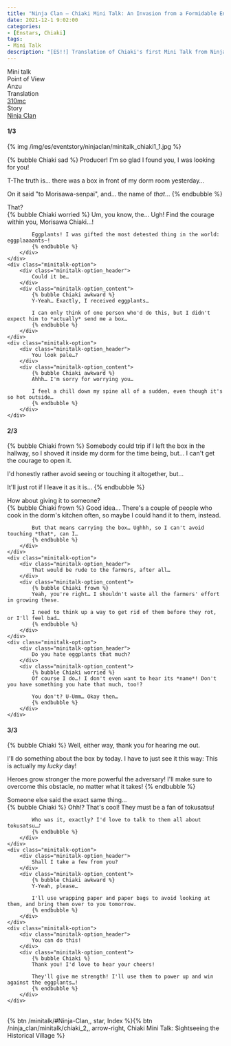 ```yaml
---
title: "Ninja Clan – Chiaki Mini Talk: An Invasion from a Formidable Enemy"
date: 2021-12-1 9:02:00
categories:
- [Enstars, Chiaki]
tags:
- Mini Talk
description: "[ES!!] Translation of Chiaki's first Mini Talk from Ninja Clan. From Anzu's POV."
---
```

<div class="three-wrapper" style="--storyColor:#965e7d;--storyColor-rgb:150,94,125;--storyColor-h:326.8;--storyColor-s: 23%;--storyColor-l:47.8%;">
    <div class="info-area">
        <div class="info">
            <div class="info-item characters">
                <div class="label">
                    Mini talk
                </div>
                <div class="value">
								<a href="/categories/Enstars/Chiaki" character="Chiaki"></a>
                </div>
            </div>
            <div class="info-item one">
                <div class="label">
                    Point of View
                </div>
                <div class="value">
                    Anzu
                </div>
            </div>
            <div class="info-item two">
                <div class="label">
                    Translation
                </div>
                <div class="value">
                    <a href="/about">310mc</a>
                </div>
            </div>
            <div class="info-item three">
                <div class="label">
                   Story
                </div>
                <div class="value">
                    <a href="/ninja_clan">Ninja Clan</a>
                </div>
            </div>
        </div>
    </div>
</div>

<!-- more -->

#### <div mt="rare"></div> 1/3

{% img /img/es/eventstory/ninjaclan/minitalk_chiaki1_1.jpg %}

{% bubble Chiaki sad %}
Producer! I'm so glad I found you, I was looking for you!

T-The truth is… there was a box in front of my dorm room yesterday…

On it said "to Morisawa-senpai", and… the name of *that*…
{% endbubble %}

<div class="minitalk" character="Anzu">
    <div class="minitalk-option">
        <div class="minitalk-option_header">
            That?
        </div>
        <div class="minitalk-option_content">
            {% bubble Chiaki worried %}
            Um, you know, the… Ugh! Find the courage within you, Morisawa Chiaki…!

            Eggplants! I was gifted the most detested thing in the world: eggplaaaants~!
			{% endbubble %}
        </div>
    </div>
    <div class="minitalk-option">
        <div class="minitalk-option_header">
            Could it be…
        </div>
        <div class="minitalk-option_content">
            {% bubble Chiaki awkward %}
            Y-Yeah… Exactly, I received eggplants…

            I can only think of one person who'd do this, but I didn't expect him to *actually* send me a box…
			{% endbubble %}
        </div>
    </div>
    <div class="minitalk-option">
        <div class="minitalk-option_header">
            You look pale…?
        </div>
        <div class="minitalk-option_content">
            {% bubble Chiaki awkward %}
            Ahhh… I'm sorry for worrying you…

            I feel a chill down my spine all of a sudden, even though it's so hot outside…
			{% endbubble %}
        </div>
    </div>
</div>

#### <div mt="rare"></div> 2/3

{% bubble Chiaki frown %}
Somebody could trip if I left the box in the hallway, so I shoved it inside my dorm for the time being, but… I can't get the courage to open it.

I'd honestly rather avoid seeing or touching it altogether, but…

It'll just rot if I leave it as it is…
{% endbubble %}

<div class="minitalk" character="Anzu">
    <div class="minitalk-option">
        <div class="minitalk-option_header">
            How about giving it to someone?
        </div>
        <div class="minitalk-option_content">
            {% bubble Chiaki frown %}
            Good idea… There's a couple of people who cook in the dorm's kitchen often, so maybe I could hand it to them, instead.

            But that means carrying the box… Ughhh, so I can't avoid touching *that*, can I…
			{% endbubble %}
        </div>
    </div>
    <div class="minitalk-option">
        <div class="minitalk-option_header">
            That would be rude to the farmers, after all…
        </div>
        <div class="minitalk-option_content">
            {% bubble Chiaki frown %}
            Yeah, you're right… I shouldn't waste all the farmers' effort in growing these.

            I need to think up a way to get rid of them before they rot, or I'll feel bad…
			{% endbubble %}
        </div>
    </div>
    <div class="minitalk-option">
        <div class="minitalk-option_header">
            Do you hate eggplants that much?
        </div>
        <div class="minitalk-option_content">
            {% bubble Chiaki worried %}
            Of course I do…! I don't even want to hear its *name*! Don't you have something you hate that much, too!?

            You don't? U-Umm… Okay then…
			{% endbubble %}
        </div>
    </div>
</div>

#### <div mt="rare"></div> 3/3

{% bubble Chiaki %}
Well, either way, thank you for hearing me out.

I'll do something about the box by today. I have to just see it this way: This is actually my *lucky* day!

Heroes grow stronger the more powerful the adversary! I'll make sure to overcome this obstacle, no matter what it takes!<!--強い困難に立ち向かうほど成長する-->
{% endbubble %}

<div class="minitalk" character="Anzu">
    <div class="minitalk-option">
        <div class="minitalk-option_header">
          Someone else said the exact same thing…
        </div>
        <div class="minitalk-option_content">
            {% bubble Chiaki %}
            Ohh!? That's cool! They must be a fan of tokusatsu!

            Who was it, exactly? I'd love to talk to them all about tokusatsu…♪
			{% endbubble %}
        </div>
    </div>
    <div class="minitalk-option">
        <div class="minitalk-option_header">
            Shall I take a few from you?
        </div>
        <div class="minitalk-option_content">
            {% bubble Chiaki awkward %}
            Y-Yeah, please…

            I'll use wrapping paper and paper bags to avoid looking at them, and bring them over to you tomorrow.
			{% endbubble %}
        </div>
    </div>
    <div class="minitalk-option">
        <div class="minitalk-option_header">
            You can do this!
        </div>
        <div class="minitalk-option_content">
            {% bubble Chiaki %}
            Thank you! I'd love to hear your cheers!

            They'll give me strength! I'll use them to power up and win against the eggplants…!
			{% endbubble %}
        </div>
    </div>
</div>
<br>
<div toc>{% btn /minitalk/#Ninja-Clan,, star, Index %}{% btn /ninja_clan/minitalk/chiaki_2,, arrow-right, Chiaki Mini Talk: Sightseeing the Historical Village %}</div>
